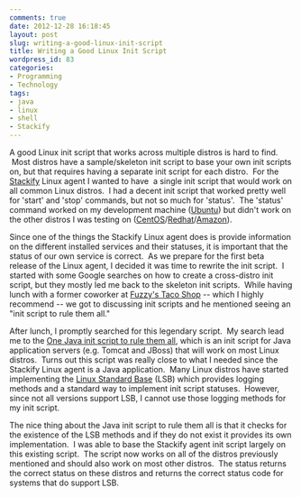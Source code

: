 ```yaml
---
comments: true
date: 2012-12-28 16:18:45
layout: post
slug: writing-a-good-linux-init-script
title: Writing a Good Linux Init Script
wordpress_id: 83
categories:
- Programming
- Technology
tags:
- java
- linux
- shell
- Stackify
---
```


A good Linux init script that works across multiple distros is hard to find.  Most distros have a sample/skeleton init script to base your own init scripts on, but that requires having a separate init script for each distro.  For the [Stackify](http://www.stackify.com) Linux agent I wanted to have  a single init script that would work on all common Linux distros.  I had a decent init script that worked pretty well for 'start' and 'stop' commands, but not so much for 'status'.  The 'status' command worked on my development machine ([Ubuntu](http://www.ubuntu.com)) but didn't work on the other distros I was testing on ([CentOS](http://www.centos.org/)/[Redhat](http://www.redhat.com/)/[Amazon](https://aws.amazon.com/amis?platform=Amazon+Linux&selection=platform)).

Since one of the things the Stackify Linux agent does is provide information on the different installed services and their statuses, it is important that the status of our own service is correct.  As we prepare for the first beta release of the Linux agent, I decided it was time to rewrite the init script.  I started with some Google searches on how to create a cross-distro init script, but they mostly led me back to the skeleton init scripts.  While having lunch with a former coworker at [Fuzzy's Taco Shop](http://www.fuzzystacoshop.com/) -- which I highly recommend -- we got to discussing init scripts and he mentioned seeing an "init script to rule them all."

After lunch, I promptly searched for this legendary script.  My search lead me to the [One Java init script to rule them all](http://blog.rimuhosting.com/2009/09/30/one-java-init-script/), which is an init script for Java application servers (e.g. Tomcat and JBoss) that will work on most Linux distros.  Turns out this script was really close to what I needed since the Stackify Linux agent is a Java application.  Many Linux distros have started implementing the [Linux Standard Base](http://en.wikipedia.org/wiki/Linux_Standard_Base) (LSB) which provides logging methods and a standard way to implement init script statuses.  However, since not all versions support LSB, I cannot use those logging methods for my init script.

The nice thing about the Java init script to rule them all is that it checks for the existence of the LSB methods and if they do not exist it provides its own implementation.  I was able to base the Stackify agent init script largely on this existing script.  The script now works on all of the distros previously mentioned and should also work on most other distros.  The status returns the correct status on these distros and returns the correct status code for systems that do support LSB.
